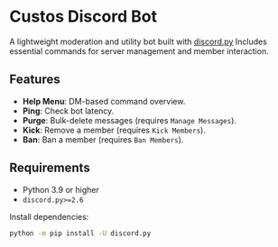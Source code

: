 # Custos Discord Bot

A lightweight moderation and utility bot built with [discord.py](https://github.com/Rapptz/discord.py)
Includes essential commands for server management and member interaction.

## Features
- **Help Menu**: DM-based command overview.
- **Ping**: Check bot latency.
- **Purge**: Bulk-delete messages (requires `Manage Messages`).
- **Kick**: Remove a member (requires `Kick Members`).
- **Ban**: Ban a member (requires `Ban Members`).

## Requirements
- Python 3.9 or higher
- `discord.py>=2.6`

Install dependencies:
```bash
python -m pip install -U discord.py
